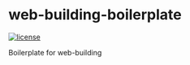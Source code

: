 # web-building-boilerplate

[![license](https://img.shields.io/github/license/cntanglijun/web-building-boilerplates.svg?style=for-the-badge)](https://github.com/cntanglijun/web-building-boilerplates/blob/master/LICENSE)

Boilerplate for web-building
